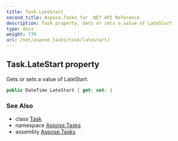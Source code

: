 ```yaml
---
title: Task.LateStart
second_title: Aspose.Tasks for .NET API Reference
description: Task property. Gets or sets a value of LateStart
type: docs
weight: 770
url: /net/aspose.tasks/task/latestart/
---
```

## Task.LateStart property

Gets or sets a value of LateStart.

```csharp
public DateTime LateStart { get; set; }
```

### See Also

* class [Task](../)
* namespace [Aspose.Tasks](../../task/)
* assembly [Aspose.Tasks](../../../)


